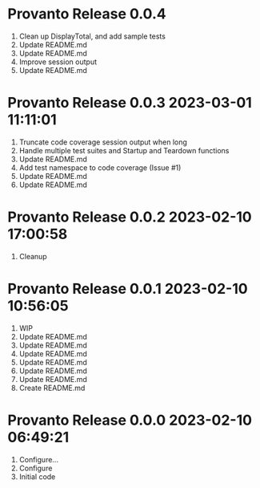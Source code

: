 # Provanto Release 0.0.4                    
1. Clean up DisplayTotal, and add sample tests
2. Update README.md
3. Update README.md
4. Improve session output
5. Update README.md

# Provanto Release 0.0.3 2023-03-01 11:11:01
1. Truncate code coverage session output when long
2. Handle multiple test suites and Startup and Teardown functions
3. Update README.md
4. Add test namespace to code coverage (Issue #1)
5. Update README.md
6. Update README.md

# Provanto Release 0.0.2 2023-02-10 17:00:58
1. Cleanup

# Provanto Release 0.0.1 2023-02-10 10:56:05
1. WIP
2. Update README.md
3. Update README.md
4. Update README.md
5. Update README.md
6. Update README.md
7. Update README.md
8. Create README.md

# Provanto Release 0.0.0 2023-02-10 06:49:21
1. Configure...
2. Configure
3. Initial code
